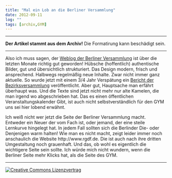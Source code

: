 ```yaml
---
title: "Mal ein Lob an die Berliner Versammlung"
date: 2012-09-11
log: ""
tags: [archiv,GYM]
---
```

<hr><b>Der Artikel stammt aus dem Archiv!</b> Die Formatirung kann beschädigt sein.<hr>
<p>Also ich muss sagen, der <a href="http://quaekerberlin.wordpress.com">Weblog der Berliner Versammlung</a> ist über die letzten Monate richtig gut geworden! Hübsche (hoffentlich) authentische Bilder, gut und übersichtlich strukturiert. Das Design modern, frisch und ansprechend.  Halbwegs regelmäßig neue Inhalte. Zwar nicht immer ganz aktuelle. So wurde jetzt mit einem 3/4 Jahr Verspätung  ein <a href="http://quaekerberlin.wordpress.com/2012/09/10/hirschluch-im-januar/">Bericht der Bezirksversammlung</a> veröffentlicht. Aber gut, Hauptsache  man erfährt überhaupt was. Und die Texte sind jetzt nicht mehr nur alte Kamelen, die man irgend wo abgeschrieben hat. Das es einen öffentlichen Veranstaltungskalender Gibt, ist auch nicht selbstverständlich für den GYM uns sei hier lobend erwähnt. </p>
<!--break-->
<p>Ich weiß nicht wer jetzt die Seite der Berliner Versammlung macht. Entweder ein Neuer der vom Fach ist, oder jemand, der eine steile Lernkurve hingelegt hat. In jedem Fall sollten sich die Berlinder Die- oder Denjenigen warm halten! Wie man es nicht macht, zeigt leider immer noch anschaulich die Website http://www.rgdf.de. Die ist auch nach ihre dritten Umgestaltung noch grauenhaft. Und das, ob wohl es eigentlich die wichtigere Seite sein sollte. Ich würde mich nicht wundern, wenn die Berliner Seite mehr Klicks hat, als die Seite des GYM.</p>


<hr>
<a rel="license" href="http://creativecommons.org/licenses/by-sa/3.0/"><img alt="Creative Commons Lizenzvertrag" style="border-width:0" src="http://i.creativecommons.org/l/by-sa/3.0/88x31.png" /></a>
